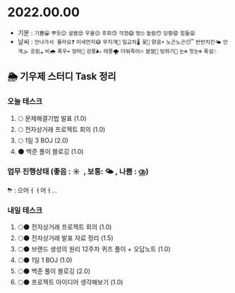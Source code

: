 # 2022.00.00

- 기분 : `기쁨😁` `뿌듯😊` `설렘😍` `우울😔` `후회😓` `걱정😱` `멍🙄` `놀람😯` `당황😧` `힘듦😫`
- 날씨 : `안나가서 몰라요❓` `미세먼지😷` `무지개🌈` `일교차🌡️` `꽃🌸` `맑음☀️` `노곤노곤😴` `반반치킨🌤️` `안개🌫️` `흐림☁️` `비🌧️` `폭우☔` `장마🌊` `강풍🌬️` `태풍🌪️` `더워죽어🔥` `쌀쌀🥶` `빙하기🧊` `눈❄️` `첫눈❄️` `폭설☃️`

## 🌦️ 기우제 스터디 Task 정리

### 오늘 테스크

1. 🌕 문제해결기법 발표 (1.0)
2. 🌕 전자상거래 프로젝트 회의 (1.0)
3. 🌕 1일 3 BOJ (2.0)
4. 🌑 백준 풀이 블로깅 (1.0)

### 업무 진행상태 (좋음 : ☀  , 보통: 🌤 , 나쁨 : ⛈)

⛈ : 으어ㅓㅓ어ㅓ...

### 내일 테스크

1. 🌕🌑 전자상거래 프로젝트 회의 (1.0)
2. 🌕🌑 전자상거래 발표 자료 정리 (1.5)
3. 🌕🌑 브랜드 생성의 원리 12주차 퀴즈 풀이 + 오답노트 (1.0)
4. 🌕🌑 1일 1 BOJ (1.0)
5. 🌕🌑 백준 풀이 블로깅 (2.0)
6. 🌕🌑 프로젝트 아이디어 생각해보기 (1.0)
